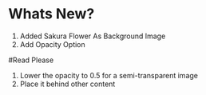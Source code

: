 # Whats New?
<ol type="1">
 <li>
  Added Sakura Flower As Background Image
 </li>
 <li>
  Add Opacity Option
 </li>
</ol>
#Read Please
<ol type="*">
 <li>
 Lower the opacity to 0.5 for a semi-transparent image 
  </li>
 <li>
 Place it behind other content 
 </li>
